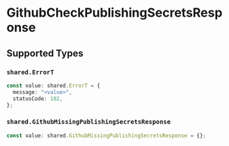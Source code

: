 # GithubCheckPublishingSecretsResponse


## Supported Types

### `shared.ErrorT`

```typescript
const value: shared.ErrorT = {
  message: "<value>",
  statusCode: 102,
};
```

### `shared.GithubMissingPublishingSecretsResponse`

```typescript
const value: shared.GithubMissingPublishingSecretsResponse = {};
```

